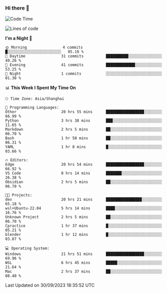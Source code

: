 ### Hi there 👋

<!--
**GwenKaplan/GwenKaplan** is a ✨ _special_ ✨ repository because its `README.md` (this file) appears on your GitHub profile.

Here are some ideas to get you started:

- 🔭 I’m currently working on ...
- 🌱 I’m currently learning ...
- 👯 I’m looking to collaborate on ...
- 🤔 I’m looking for help with ...
- 💬 Ask me about ...
- 📫 How to reach me: ...
- 😄 Pronouns: ...
- ⚡ Fun fact: ...
-->

<!--START_SECTION:waka-->
![Code Time](http://img.shields.io/badge/Code%20Time-630%20hrs%2044%20mins-blue)

![Lines of code](https://img.shields.io/badge/From%20Hello%20World%20I%27ve%20Written-113.1%20thousand%20lines%20of%20code-blue)

**I'm a Night 🦉** 

```text
🌞 Morning                4 commits           █░░░░░░░░░░░░░░░░░░░░░░░░   05.19 % 
🌆 Daytime                31 commits          ██████████░░░░░░░░░░░░░░░   40.26 % 
🌃 Evening                41 commits          █████████████░░░░░░░░░░░░   53.25 % 
🌙 Night                  1 commits           ░░░░░░░░░░░░░░░░░░░░░░░░░   01.30 % 
```


📊 **This Week I Spent My Time On** 

```text
🕑︎ Time Zone: Asia/Shanghai

💬 Programming Languages: 
Other                    20 hrs 55 mins      █████████████████░░░░░░░░   66.99 % 
Python                   3 hrs 38 mins       ███░░░░░░░░░░░░░░░░░░░░░░   11.65 % 
Markdown                 2 hrs 5 mins        ██░░░░░░░░░░░░░░░░░░░░░░░   06.70 % 
Bash                     1 hr 58 mins        ██░░░░░░░░░░░░░░░░░░░░░░░   06.31 % 
YAML                     1 hr 8 mins         █░░░░░░░░░░░░░░░░░░░░░░░░   03.66 % 

🔥 Editors: 
Edge                     20 hrs 54 mins      █████████████████░░░░░░░░   66.92 % 
VS Code                  8 hrs 14 mins       ███████░░░░░░░░░░░░░░░░░░   26.38 % 
Obsidian                 2 hrs 5 mins        ██░░░░░░░░░░░░░░░░░░░░░░░   06.70 % 

🐱‍💻 Projects: 
dev                      20 hrs 21 mins      ████████████████░░░░░░░░░   65.18 % 
wsl+Ubuntu-22.04         5 hrs 14 mins       ████░░░░░░░░░░░░░░░░░░░░░   16.76 % 
Unknown Project          2 hrs 5 mins        ██░░░░░░░░░░░░░░░░░░░░░░░   06.70 % 
Cpractice                1 hr 37 mins        █░░░░░░░░░░░░░░░░░░░░░░░░   05.21 % 
blender                  1 hr 12 mins        █░░░░░░░░░░░░░░░░░░░░░░░░   03.87 % 

💻 Operating System: 
Windows                  21 hrs 51 mins      █████████████████░░░░░░░░   69.96 % 
WSL                      6 hrs 45 mins       █████░░░░░░░░░░░░░░░░░░░░   21.64 % 
Mac                      2 hrs 37 mins       ██░░░░░░░░░░░░░░░░░░░░░░░   08.40 % 
```


 Last Updated on 30/09/2023 18:35:52 UTC
<!--END_SECTION:waka-->
